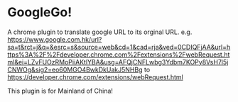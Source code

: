 GoogleGo!
========

A chrome plugin to translate google URL to its orginal URL.
e.g. https://www.google.com.hk/url?sa=t&rct=j&q=&esrc=s&source=web&cd=1&cad=rja&ved=0CDIQFjAA&url=https%3A%2F%2Fdeveloper.chrome.com%2Fextensions%2FwebRequest.html&ei=LZvFUOzRMoPiiAKtlYBA&usg=AFQjCNFLwbg3Ydbm7KOPy8VsH7l5jCNWOg&sig2=eo60MGO4BwkDkUakJ5NHBg
to https://developer.chrome.com/extensions/webRequest.html

This plugin is for Mainland of China!

